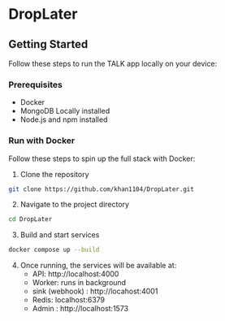 # DropLater 

##  Getting Started

Follow these steps to run the TALK app locally on your device:

### Prerequisites
- Docker
- MongoDB Locally installed
- Node.js and npm installed

###  Run with Docker 

Follow these steps to spin up the full stack with Docker:

1. Clone the repository

```bash
git clone https://github.com/khan1104/DropLater.git
```

2. Navigate to the project directory
```bash
cd DropLater
```

3. Build and start services 
```bash
docker compose up --build
```

4. Once running, the services will be available at:
   - API:        http://localhost:4000
   - Worker:     runs in background
   - sink (webhook) :  http://locahost:4001
   - Redis:      localhost:6379
   - Admin :   http://localhost:1573 
